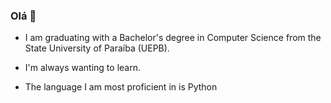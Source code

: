 ### Olá 👋

- I am graduating with a Bachelor's degree in Computer Science from the State University of Paraíba (UEPB).

- I'm always wanting to learn.

- The language I am most proficient in is Python
